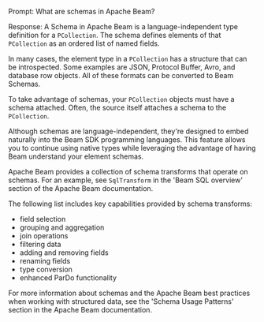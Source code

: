 Prompt:
What are schemas in Apache Beam?

Response:
A Schema in Apache Beam is a language-independent type definition for a `PCollection`. The schema defines elements of that `PCollection` as an ordered list of named fields.

In many cases, the element type in a `PCollection` has a structure that can be introspected. Some examples are JSON, Protocol Buffer, Avro, and database row objects. All of these formats can be converted to Beam Schemas.

To take advantage of schemas, your `PCollection` objects must have a schema attached. Often, the source itself attaches a schema to the `PCollection`.

Although schemas are language-independent, they're designed to embed naturally into the Beam SDK programming languages. This feature allows you to continue using native types while leveraging the advantage of having Beam understand your element schemas.

Apache Beam provides a collection of schema transforms that operate on schemas. For an example, see `SqlTransform` in the 'Beam SQL overview' section of the Apache Beam documentation.

The following list includes key capabilities provided by schema transforms:
* field selection
* grouping and aggregation
* join operations
* filtering data
* adding and removing fields
* renaming fields
* type conversion
* enhanced ParDo functionality

For more information about schemas and the Apache Beam best practices when working with structured data, see the 'Schema Usage Patterns' section in the Apache Beam documentation.
